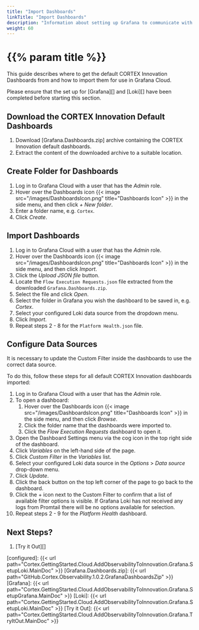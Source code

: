 ```yaml
---
title: "Import Dashboards"
linkTitle: "Import Dashboards"
description: "Information about setting up Grafana to communicate with the Cloud Grafana Loki as well as importing and configuring the default set of dashboards."
weight: 60
---
```


# {{% param title %}}

This guide describes where to get the default CORTEX Innovation Dashboards from and how to import them for use in Grafana Cloud.

Please ensure that the set up for [Grafana][] and [Loki][] have been completed before starting this section.

## Download the CORTEX Innovation Default Dashboards

1. Download [Grafana.Dashboards.zip] archive containing the CORTEX Innovation default dashboards.
1. Extract the content of the downloaded archive to a suitable location.

## Create Folder for Dashboards

1. Log in to Grafana Cloud with a user that has the *Admin* role.
1. Hover over the Dashboards icon {{< image src="/images/DashboardsIcon.png" title="Dashboards Icon" >}} in the side menu, and then click *+ New folder*.
1. Enter a folder name, e.g. `Cortex`.
1. Click *Create*.

## Import Dashboards

1. Log in to Grafana Cloud with a user that has the *Admin* role.
1. Hover over the Dashboards icon {{< image src="/images/DashboardsIcon.png" title="Dashboards Icon" >}} in the side menu, and then click *Import*.
1. Click the *Upload JSON file* button.
1. Locate the `Flow Execution Requests.json` file extracted from the downloaded `Grafana.Dashboards.zip`.
1. Select the file and click *Open*.
1. Select the folder in Grafana you wish the dashboard to be saved in, e.g. *Cortex*.
1. Select your configured Loki data source from the dropdown menu.
1. Click *Import*.
1. Repeat steps 2 - 8 for the `Platform Health.json` file.

## Configure Data Sources

It is necessary to update the Custom Filter inside the dashboards to use the correct data source.

To do this, follow these steps for all default CORTEX Innovation dashboards imported:

1. Log in to Grafana Cloud with a user that has the *Admin* role.
1. To open a dashboard:
    1. Hover over the Dashboards icon {{< image src="/images/DashboardsIcon.png" title="Dashboards Icon" >}} in the side menu, and then click *Browse*.
    1. Click the folder name that the dashboards were imported to.
    1. Click the *Flow Execution Requests* dashboard to open it.
1. Open the Dashboard Settings menu via the cog icon in the top right side of the dashboard.
1. Click *Variables* on the left-hand side of the page.
1. Click *Custom Filter* in the *Variables* list.
1. Select your configured Loki data source in the *Options* > *Data source* drop-down menu.
1. Click *Update*.
1. Click the back button on the top left corner of the page to go back to the dashboard.
1. Click the + icon next to the Custom Filter to confirm that a list of available filter options is visible. If Grafana Loki has not received any logs from Promtail there will be no options available for selection.
1. Repeat steps 2 - 9 for the *Platform Health* dashboard.

## Next Steps?

1. [Try it Out][]

[configured]: {{< url path="Cortex.GettingStarted.Cloud.AddObservabilityToInnovation.Grafana.SetupLoki.MainDoc" >}}
[Grafana.Dashboards.zip]: {{< url path="GitHub.Cortex.Observability.1.0.2.GrafanaDashboardsZip" >}}
[Grafana]: {{< url path="Cortex.GettingStarted.Cloud.AddObservabilityToInnovation.Grafana.SetupGrafana.MainDoc" >}}
[Loki]: {{< url path="Cortex.GettingStarted.Cloud.AddObservabilityToInnovation.Grafana.SetupLoki.MainDoc" >}}
[Try it Out]: {{< url path="Cortex.GettingStarted.Cloud.AddObservabilityToInnovation.Grafana.TryItOut.MainDoc" >}}